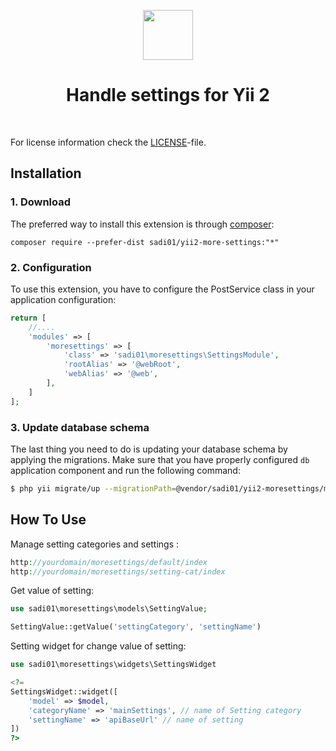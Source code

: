 <p align="center">
        <img src="https://raw.githubusercontent.com/Sadi01/yii2-more-settings/master/src/img/settings.png" height="80px">
    <h1 align="center">Handle settings for Yii 2</h1>
    <br>
</p>

For license information check the [LICENSE](LICENSE.md)-file.

Installation
------------

### 1. Download

The preferred way to install this extension is through [composer](http://getcomposer.org/download/):

```
composer require --prefer-dist sadi01/yii2-more-settings:"*"
```

### 2. Configuration

To use this extension, you have to configure the PostService class in your application configuration:

```php
return [
    //....
    'modules' => [
        'moresettings' => [
            'class' => 'sadi01\moresettings\SettingsModule',
            'rootAlias' => '@webRoot',
            'webAlias' => '@web',
        ],
    ]
];
```

### 3. Update database schema

The last thing you need to do is updating your database schema by applying the
migrations. Make sure that you have properly configured `db` application component
and run the following command:

```bash
$ php yii migrate/up --migrationPath=@vendor/sadi01/yii2-moresettings/migrations
```


How To Use
-------------

Manage setting categories and settings :
```php
http://yourdomain/moresettings/default/index
http://yourdomain/moresettings/setting-cat/index
```

Get value of setting:
```php
use sadi01\moresettings\models\SettingValue;

SettingValue::getValue('settingCategory', 'settingName')
```

Setting widget for change value of setting:
```php
use sadi01\moresettings\widgets\SettingsWidget

<?=
SettingsWidget::widget([
    'model' => $model,
    'categoryName' => 'mainSettings', // name of Setting category
    'settingName' => 'apiBaseUrl' // name of setting
])
?>
```
